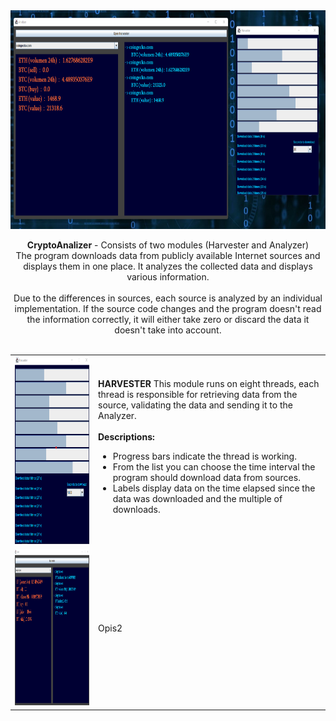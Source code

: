 <center>
<img src="https://github.com/Biniobiniasty/CryptoAnalizer/blob/master/screenshoot/2.png" height="350" width="800"/>
 
 <b>CryptoAnalizer</b> - Consists of two modules (Harvester and Analyzer)<br />
 The program downloads data from publicly available Internet sources and displays them in one place. It analyzes the collected data and displays various information.
 <br /><br />
Due to the differences in sources, each source is analyzed by an individual implementation. If the source code changes and the program doesn't read the information correctly, it will either take zero or discard the data it doesn't take into account.
 <br /><br />

<table>
<tr><td>
 <img src="https://github.com/Biniobiniasty/CryptoAnalizer/blob/master/screenshoot/1.png" height="300" width="200"/></td>
 <td>
  <b>HARVESTER</b>
  This module runs on eight threads, each thread is responsible for retrieving data from the source, validating the data and sending it to the Analyzer.
  <br /><br />
  <b>Descriptions:</b>
  <ul>
   <li>Progress bars indicate the thread is working.</li>
   <li>From the list you can choose the time interval the program should download data from sources.</li>
   <li>Labels display data on the time elapsed since the data was downloaded and the multiple of downloads.</li>
  </ul>
  
 </td></tr>
 <tr><td>
 <img src="https://github.com/Biniobiniasty/CryptoAnalizer/blob/master/screenshoot/3.png" height="250" width="450"/>
</td><td>
Opis2
</td></tr>
 </table>

</center>
